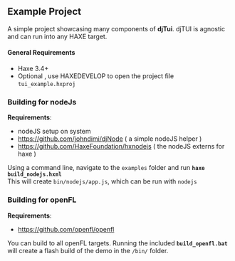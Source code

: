 ## Example Project

A simple project showcasing many components of **djTui**.
djTUI is agnostic and can run into any HAXE target.

#### General Requirements
- Haxe 3.4+
- Optional , use HAXEDEVELOP to open the project file `tui_example.hxproj`


### Building for nodeJs

**Requirements**:

- nodeJS setup on system
- https://github.com/johndimi/djNode ( a simple nodeJS helper )
- https://github.com/HaxeFoundation/hxnodejs ( the nodeJS externs for haxe )

Using a command line, navigate to the `examples` folder and run **`haxe build_nodejs.hxml`**\
This will create `bin/nodejs/app.js`, which can be run with `nodejs`

### Building for openFL

**Requirements**:

- https://github.com/openfl/openfl

You can build to all openFL targets. Running the included **`build_openfl.bat`** will create a flash build of the demo in the `/bin/` folder.


